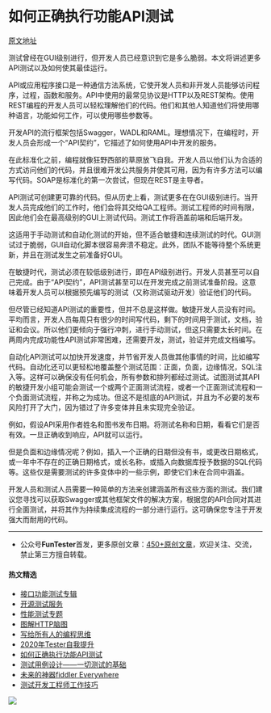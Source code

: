 # 如何正确执行功能API测试

[原文地址](https://dzone.com/articles/functional-api-testing-how-to-do-it-right?fromrel=true)

测试曾经在GUI级别进行，但开发人员已经意识到它是多么脆弱。本文将讲述更多API测试以及如何使其最佳运行。

API或应用程序接口是一种通信方法系统，它使开发人员和非开发人员能够访问程序，过程，函数和服务。API中使用的最常见协议是HTTP以及REST架构。使用REST编程的开发人员可以轻松理解他们的代码。他们和其他人知道他们将使用哪种语言，功能如何工作，可以使用哪些参数等。

开发API的流行框架包括Swagger，WADL和RAML。理想情况下，在编程时，开发人员会形成一个“API契约”，它描述了如何使用API​​中开发的服务。

在此标准化之前，编程就像狂野西部的草原放飞自我。开发人员以他们认为合适的方式访问他们的代码，并且很难开发公共服务并使其可用，因为有许多方法可以编写代码。SOAP是标准化的第一次尝试，但现在REST是主导者。

API测试可创建更可靠的代码。但从历史上看，测试更多在在GUI级别进行。当开发人员完成他们的工作时，他们会将其交给QA工程师。测试工程师的时间有限，因此他们会在最高级别的GUI上测试代码。测试工作将涵盖前端和后端开发。

这适用于手动测试和自动化测试的开始，但不适合敏捷和连续测试的时代。GUI测试过于脆弱，GUI自动化脚本很容易奔溃不稳定。此外，团队不能等待整个系统更新，并且在测试发生之前准备好GUI。

在敏捷时代，测试必须在较低级别进行，即在API级别进行。开发人员甚至可以自己完成。由于“API契约”，API测试甚至可以在开发完成之前测试准备阶段。这意味着开发人员可以根据预先编写的测试（又称测试驱动开发）验证他们的代码。

但尽管已经知道API测试的重要性，但并不总是这样做。敏捷开发人员没有时间。平均而言，开发人员每周只有很少的时间写代码，剩下的时间用于测试，文档，验证和会议。所以他们更倾向于强行冲刺，进行手动测试，但这只需要太长时间。在两周内完成功能性API测试非常困难，还需要开发，测试，验证并完成文档编写。

自动化API测试可以加快开发速度，并节省开发人员做其他事情的时间，比如编写代码。自动化还可以更轻松地覆盖整个测试范围：正面，负面，边缘情况，SQL注入等。这样可以确保没有任何机会，所有参数和排列都经过测试。试图测试其API的敏捷开发小组可能会测试一个或两个正面测试流程，或者一个正面测试流程和一个负面测试流程，并称之为成功。但这不是彻底的API测试，并且为不必要的发布风险打开了大门，因为错过了许多变体并且未实现完全验证。

例如，假设API采用作者姓名和图书发布日期。将测试名称和日期，看看它们是否有效。一旦正确收到响应，API就可以运行。

但是负面和边缘情况呢？例如，插入一个正确的日期但没有书，或更改日期格式，或一年中不存在的正确日期格式，或长名称，或插入向数据库授予数据的SQL代码等。这些仅是需要测试的许多变体中的一些示例，即使它们未在合同中涵盖。

开发人员和测试人员需要一种简单的方法来创建涵盖所有这些方面的测试。我们建议您寻找可以获取Swagger或其他框架文件的解决方案，根据您的API合同对其进行全面测试，并将其作为持续集成流程的一部分进行运行。这可确保您专注于开发强大而耐用的代码。


--- 
* 公众号**FunTester**首发，更多原创文章：[450+原创文章](https://mp.weixin.qq.com/s/s7ZmCNBYy3j-71JFbtgneg)，欢迎关注、交流，禁止第三方擅自转载。

#### 热文精选

- [接口功能测试专辑](https://mp.weixin.qq.com/mp/appmsgalbum?action=getalbum&album_id=1321895538945638401&__biz=MzU4MTE2NDEyMQ==#wechat_redirect)
- [开源测试服务](https://mp.weixin.qq.com/s/ZOs0cp_vt6_iiundHaKk4g)
- [性能测试专题](https://mp.weixin.qq.com/mp/appmsgalbum?action=getalbum&album_id=1319027448301961218&__biz=MzU4MTE2NDEyMQ==#wechat_redirect)
- [图解HTTP脑图](https://mp.weixin.qq.com/s/100Vm8FVEuXs0x6rDGTipw)
- [写给所有人的编程思维](https://mp.weixin.qq.com/s/Oj33UCnYfbUgzsBzEm2GPQ)
- [2020年Tester自我提升](https://mp.weixin.qq.com/s/vuhUp85_6Sbg6ReAN3TTSQ)
- [如何正确执行功能API测试](https://mp.weixin.qq.com/s/aeGx5O_jK_iTD9KUtylWmA)
- [测试用例设计——一切测试的基础](https://mp.weixin.qq.com/s/0_ubnlhp2jk-jxHxJ95E9g)
- [未来的神器fiddler Everywhere](https://mp.weixin.qq.com/s/-BSuHR6RPkdv8R-iy47MLQ)
- [测试开发工程师工作技巧](https://mp.weixin.qq.com/s/TvrUCisja5Zbq-NIwy_2fQ)


![](https://mmbiz.qpic.cn/mmbiz_png/13eN86FKXzCcsLRmf6VicSKFPfvMT8p7eg7iaBGgPxmbNxHsBcOic2rcw1TCvS1PTGC6WkRFXA7yoqr2bVlrEQqlA/640?wx_fmt=png&tp=webp&wxfrom=5&wx_lazy=1&wx_co=1)